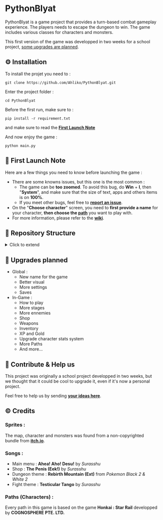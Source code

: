 # PythonBlyat
PythonBlyat is a game project that provides a turn-based combat gameplay experience. The players needs to escape the dungeon to win. The game includes various classes for characters and monsters.

This first version of the game was developped in two weeks for a school project, [some upgrades are planned](#📰-upgrades-planned).


## ⚙️ Installation
To install the projet you need to :
```
git clone https://github.com/Ahliko/PythonBlyat.git
```
Enter the project folder :
```
cd PythonBlyat
```
Before the first run, make sure to :
```
pip install -r requirement.txt
```
and make sure to read the [**First Launch Note**](#🚀-first-launch)

And now enjoy the game : 
```
python main.py
```

## 🚀 First Launch Note

Here are a few things you need to know before launching the game :

- There are some knowns issues, but this one is the most common :
    - The game can be **too zoomed**. To avoid this bug, do **Win** + **I**, then "**System**", and make sure that the size of text, apps and others items is on **100%**.
    - If you meet other bugs, feel free to **[report an issue](https://github.com/Ahliko/PythonBlyat/issues)**.
- On the "**Choose character**" screen, you need to **first provide a name** for your character, **then choose the [path](https://github.com/Ahliko/PythonBlyat/wiki/Classes)** you want to play with.
- For more information, please refer to the [**wiki**](https://github.com/Ahliko/PythonBlyat/wiki).

## 📂 Repository Structure

<details closed><summary>Click to extend</summary>

```sh
└── PythonBlyat/
    ├── classes/
    │   ├── characters/
    │   │   ├── class_abundance.py
    │   │   ├── class_harmony.py
    │   │   ├── class_hunt.py
    │   │   └── class_preservation.py
    │   ├── class_character.py
    │   └── monsters/
    │       ├── class_aberration.py
    │       ├── class_chimere.py
    │       ├── class_golem.py
    │       └── class_monster.py
    ├── lib/
    │   ├── Environnement_ecran.py
    │   ├── engine.py
    │   └── game.py
    ├── main.py
    ├── menus/
    │   ├── carte.py
    │   ├── fight_gui.py
    │   ├── lose.py
    │   ├── main_menu_gui.py
    │   ├── selectCharacter1_gui.py
    │   ├── selectCharacter2_gui.py
    │   ├── selectCharacter3_gui.py
    │   ├── settings_gui.py
    │   ├── shop_gui.py
    │   └── win.py
    ├── requirement.txt
    └── widgets/
        ├── CustomButton.py
        ├── CustomLabel.py
        └── CustomListLabel.py

```
---
</details>

## 📰 Upgrades planned

- Global :
    - New name for the game
    - Better visual
    - More settings
    - Saves
- In-Game :
    - How to play
    - More stages
    - More ennemies
    - Shop
    - Weapons
    - Inventory
    - XP and Gold
    - Upgrade character stats system
    - More Paths
    - And more...

## 🤝 Contribute & Help us

This project was originally a school project developped in two weeks, but we thought that it could be cool to upgrade it, even if it's now a personal project.

Feel free to help us by sending [**your ideas here**](https://github.com/Ahliko/PythonBlyat/issues).

## ©️ Credits

### Sprites :
The map, character and monsters was found from a non-copyrighted bundle from [**itch.io**](https://itch.io/).

### Songs :
- Main menu : **Ahea! Aho! Desu!** by *Surasshu*
- Shop : **The Penis (Eek!)** by *Surasshu*
- Dungeon theme : **Rebirth Mountain (Ext)** from *Pokemon Black 2 & White 2*
- Fight theme : **Testicular Tango** by *Surasshu*

### Paths (Characters) :
Every path in this game is based on the game **Honkai : Star Rail** developped by **COGNOSPHERE PTE. LTD.**